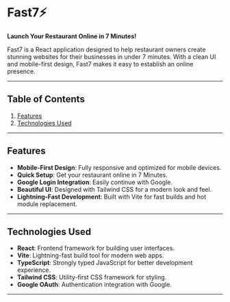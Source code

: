 # Fast7⚡

**Launch Your Restaurant Online in 7 Minutes!**

Fast7 is a React application designed to help restaurant owners create stunning websites for their businesses in under 7 minutes. With a clean UI and mobile-first design, Fast7 makes it easy to establish an online presence.

---

## Table of Contents
1. [Features](#features)
2. [Technologies Used](#technologies-used)

---

## Features
- **Mobile-First Design**: Fully responsive and optimized for mobile devices.
- **Quick Setup**: Get your restaurant online in 7 Minutes.
- **Google Login Integration**: Easily continue with Google.
- **Beautiful UI**: Designed with Tailwind CSS for a modern look and feel.
- **Lightning-Fast Development**: Built with Vite for fast builds and hot module replacement.

---

## Technologies Used
- **React**: Frontend framework for building user interfaces.
- **Vite**: Lightning-fast build tool for modern web apps.
- **TypeScript**: Strongly typed JavaScript for better development experience.
- **Tailwind CSS**: Utility-first CSS framework for styling.
- **Google OAuth**: Authentication integration with Google.

---

